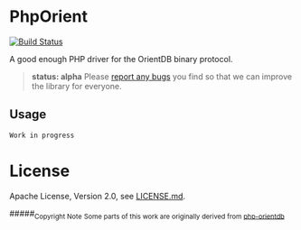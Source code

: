 # PhpOrient

[![Build Status](https://travis-ci.org/Ostico/PhpOrient.svg?branch=master)](https://travis-ci.org/Ostico/PhpOrient)

A good enough PHP driver for the OrientDB binary protocol.


> **status: alpha**
> Please [report any bugs](https://github.com/Ostico/PhpOrient/issues) you find so that we can improve the library for everyone.

## Usage

    Work in progress

# License

Apache License, Version 2.0, see [LICENSE.md](./LICENSE.md).

#####<sub>Copyright Note</sub>
<sub>Some parts of this work are originally derived from [php-orientdb](https://github.com/codemix/php-orientdb)</sub>
